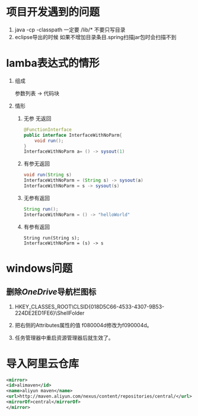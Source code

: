 # 项目开发遇到的问题

1. java -cp -classpath 一定要 /lib/* 不要只写目录
2. eclipse导出的时候 如果不增加目录条目.spring扫描jar包时会扫描不到



# lamba表达式的情形

1. 组成 

   参数列表 ->  代码块

2. 情形

   1. 无参 无返回

      ```java
      @FunctionInterface
      public interface InterfaceWithNoParm{
          void run();
      }
      InterfaceWithNoParm a= () -> sysout(1)
      ```

   2. 有参无返回

      ```java
      void run(String s)
      InterfaceWithNoParm = (String s) -> sysout(a)
      InterfaceWithNoParm = s -> sysout(s)
      ```

   3. 无参有返回

      ```java
      String run();
      InterfaceWithNoParm = () -> "helloWorld"
      ```

   4. 有参有返回

      ```
      String run(String s);
      InterfaceWithNoParm = (s) -> s
      ```

      

# windows问题

## 删除*OneDrive*导航栏图标

1. HKEY_CLASSES_ROOT\CLSID\{018D5C66-4533-4307-9B53-224DE2ED1FE6}\ShellFolder

2. 把右侧的Attributes属性的值 f080004d修改为f090004d。

3. 任务管理器中重启资源管理器后就生效了。
# 导入阿里云仓库

```xml
<mirror> 
<id>alimaven</id> 
<name>aliyun maven</name> 
<url>http://maven.aliyun.com/nexus/content/repositories/central/</url> 
<mirrorOf>central</mirrorOf> 
</mirror>

```

